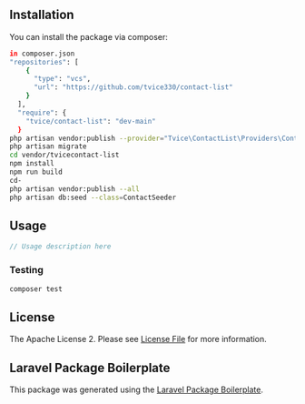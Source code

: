 ## Installation

You can install the package via composer:

```bash
in composer.json
"repositories": [
    {
      "type": "vcs",
      "url": "https://github.com/tvice330/contact-list"
    }
  ],
  "require": {
    "tvice/contact-list": "dev-main"
  }
php artisan vendor:publish --provider="Tvice\ContactList\Providers\ContactListServiceProvider"
php artisan migrate
cd vendor/tvicecontact-list
npm install
npm run build
cd-
php artisan vendor:publish --all
php artisan db:seed --class=ContactSeeder
```

## Usage

``` php
// Usage description here
```

### Testing

``` bash
composer test
```

## License

The Apache License 2. Please see [License File](LICENSE.md) for more information.

## Laravel Package Boilerplate

This package was generated using the [Laravel Package Boilerplate](https://laravelpackageboilerplate.com).
